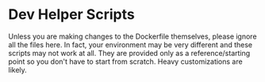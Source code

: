 # Dev Helper Scripts

Unless you are making changes to the Dockerfile themselves, please ignore all the files here. In fact, your environment may be very different and these scripts may not work at all. They are provided only as a reference/starting point so you don't have to start from scratch. Heavy customizations are likely. 